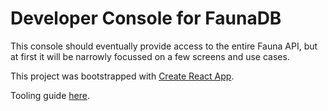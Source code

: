 # Developer Console for FaunaDB

This console should eventually provide access to the entire Fauna API, but at
first it will be narrowly focussed on a few screens and use cases.




This project was bootstrapped with [Create React App](https://github.com/facebookincubator/create-react-app).

Tooling guide [here](https://github.com/facebookincubator/create-react-app/blob/master/packages/react-scripts/template/README.md).
